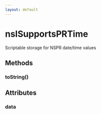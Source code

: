 ```yaml
---
layout: default
---
```


# nsISupportsPRTime #
  
Scriptable storage for NSPR date/time values  
  

## Methods ##

### toString() ###

## Attributes ##

### data ###
